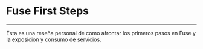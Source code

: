 # Fuse First Steps

---

Esta es una reseña personal de como afrontar los primeros pasos en Fuse y la exposicion y consumo de servicios.

